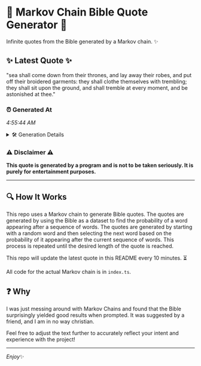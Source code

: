 # 📖 Markov Chain Bible Quote Generator 📖

Infinite quotes from the Bible generated by a Markov chain. ✨

## ✨ Latest Quote ✨
"sea shall come down from their thrones, and lay away their robes, and put off their broidered garments: they shall clothe themselves with trembling; they shall sit upon the ground, and shall tremble at every moment, and be astonished at thee."

### ⏰ Generated At
*4:55:44 AM*

<details>
    <summary>🛠️ Generation Details</summary>
    <p>
        <strong>🌱 Seed:</strong> sea<br>
        <strong>🔄 Iterations:</strong> 40<br>
        <strong>📜 Context History:</strong><br>[ sea ]: shall<br>[ sea, shall ]: come<br>[ sea, shall, come ]: down<br>[ sea, shall, come, down ]: from<br>[ sea, shall, come, down, from ]: their<br>[ sea, shall, come, down, from, their ]: thrones,<br>[ shall, come, down, from, their, thrones, ]: and<br>[ come, down, from, their, thrones,, and ]: lay<br>[ down, from, their, thrones,, and, lay ]: away<br>[ from, their, thrones,, and, lay, away ]: their<br>[ their, thrones,, and, lay, away, their ]: robes,<br>[ thrones,, and, lay, away, their, robes, ]: and<br>[ and, lay, away, their, robes,, and ]: put<br>[ lay, away, their, robes,, and, put ]: off<br>[ away, their, robes,, and, put, off ]: their<br>[ their, robes,, and, put, off, their ]: broidered<br>[ robes,, and, put, off, their, broidered ]: garments:<br>[ and, put, off, their, broidered, garments: ]: they<br>[ put, off, their, broidered, garments:, they ]: shall<br>[ off, their, broidered, garments:, they, shall ]: clothe<br>[ their, broidered, garments:, they, shall, clothe ]: themselves<br>[ broidered, garments:, they, shall, clothe, themselves ]: with<br>[ garments:, they, shall, clothe, themselves, with ]: trembling;<br>[ they, shall, clothe, themselves, with, trembling; ]: they<br>[ shall, clothe, themselves, with, trembling;, they ]: shall<br>[ clothe, themselves, with, trembling;, they, shall ]: sit<br>[ themselves, with, trembling;, they, shall, sit ]: upon<br>[ with, trembling;, they, shall, sit, upon ]: the<br>[ trembling;, they, shall, sit, upon, the ]: ground,<br>[ they, shall, sit, upon, the, ground, ]: and<br>[ shall, sit, upon, the, ground,, and ]: shall<br>[ sit, upon, the, ground,, and, shall ]: tremble<br>[ upon, the, ground,, and, shall, tremble ]: at<br>[ the, ground,, and, shall, tremble, at ]: every<br>[ ground,, and, shall, tremble, at, every ]: moment,<br>[ and, shall, tremble, at, every, moment, ]: and<br>[ shall, tremble, at, every, moment,, and ]: be<br>[ tremble, at, every, moment,, and, be ]: astonished<br>[ at, every, moment,, and, be, astonished ]: at<br>[ every, moment,, and, be, astonished, at ]: thee.<br>
    </p>
</details>

### ⚠️ Disclaimer ⚠️
**This quote is generated by a program and is not to be taken seriously. It is purely for entertainment purposes.**

---

## 🔍 How It Works

This repo uses a Markov chain to generate Bible quotes. The quotes are generated by using the Bible as a dataset to find the probability of a word appearing after a sequence of words. The quotes are generated by starting with a random word and then selecting the next word based on the probability of it appearing after the current sequence of words. This process is repeated until the desired length of the quote is reached.

This repo will update the latest quote in this README every 10 minutes. ⏳

All code for the actual Markov chain is in `index.ts`.

## ❓ Why

I was just messing around with Markov Chains and found that the Bible surprisingly yielded good results when prompted. 
It was suggested by a friend, and I am in no way christian.

Feel free to adjust the text further to accurately reflect your intent and experience with the project!

---

*Enjoy*✨
